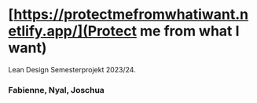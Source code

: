 # [https://protectmefromwhatiwant.netlify.app/](Protect me from what I want)

Lean Design Semesterprojekt 2023/24.

### Fabienne, Nyal, Joschua
